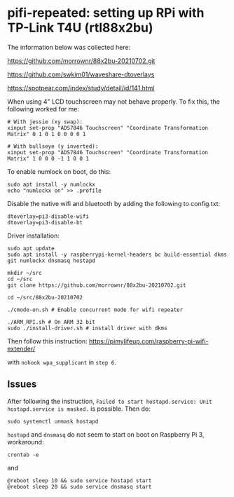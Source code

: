 # pifi-repeated: setting up RPi with TP-Link T4U (rtl88x2bu)

The information below was collected here:

https://github.com/morrownr/88x2bu-20210702.git

https://github.com/swkim01/waveshare-dtoverlays

https://spotpear.com/index/study/detail/id/141.html

When using 4" LCD touchscreen may not behave properly. To fix this, the following worked for me:
```
# With jessie (xy swap):
xinput set-prop "ADS7846 Touchscreen" "Coordinate Transformation Matrix" 0 1 0 1 0 0 0 0 1
```
```
# With bullseye (y inverted):
xinput set-prop "ADS7846 Touchscreen" "Coordinate Transformation Matrix" 1 0 0 0 -1 1 0 0 1
```
To enable numlock on boot, do this:
```
sudo apt install -y numlockx
echo "numlockx on" >> .profile
```

Disable the native wifi and bluetooth by adding the following to config.txt:

```
dtoverlay=pi3-disable-wifi
dtoverlay=pi3-disable-bt
```


Driver installation:
```
sudo apt update
sudo apt install -y raspberrypi-kernel-headers bc build-essential dkms git numlockx dnsmasq hostapd

mkdir ~/src
cd ~/src
git clone https://github.com/morrownr/88x2bu-20210702.git

cd ~/src/88x2bu-20210702

./cmode-on.sh # Enable concurrent mode for wifi repeater

./ARM_RPI.sh # On ARM 32 bit
sudo ./install-driver.sh # install driver with dkms
```
Then follow this instruction:
https://pimylifeup.com/raspberry-pi-wifi-extender/

with `nohook wpa_supplicant` in `step 6`.

## Issues

After following the instruction, `Failed to start hostapd.service: Unit hostapd.service is masked.` is possible. Then do:

```
sudo systemctl unmask hostapd
```

`hostapd` and `dnsmasq` do not seem to start on boot on Raspberry Pi 3, workaround:
```
crontab -e
```
and

```
@reboot sleep 10 && sudo service hostapd start
@reboot sleep 20 && sudo service dnsmasq start
```
